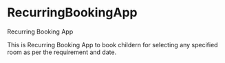 # RecurringBookingApp
 
Recurring Booking App

This is Recurring Booking App to book childern for selecting any specified room as per the requirement and date.

